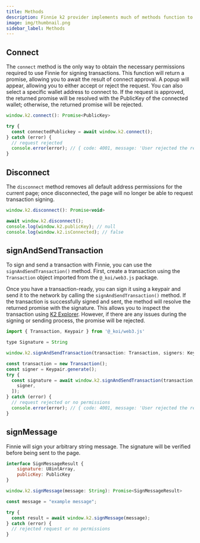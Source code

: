 ```yaml
---
title: Methods
description: Finnie k2 provider implements much of methods function to control the status of Finnie.
image: img/thumbnail.png
sidebar_label: Methods
---
```


## Connect

The `connect` method is the only way to obtain the necessary permissions required to use Finnie for signing transactions. This function will return a promise, allowing you to await the result of connect approval. A popup will appear, allowing you to either accept or reject the request. You can also select a specific wallet address to connect to. If the request is approved, the returned promise will be resolved with the PublicKey of the connected wallet; otherwise, the returned promise will be rejected.

```javascript
window.k2.connect(): Promise<PublicKey>
```

```javascript
try {
  const connectedPublickey = await window.k2.connect();
} catch (error) {
  // request rejected
  console.error(error); // { code: 4001, message: 'User rejected the request.' }
}
```

## Disconnect

The `disconnect` method removes all default address permissions for the current page; once disconnected, the page will no longer be able to request transaction signing.

```javascript
window.k2.disconnect(): Promise<void>
```

```javascript
await window.k2.disconnect();
console.log(window.k2.publicKey); // null
console.log(window.k2.isConnected); // false
```

## signAndSendTransaction

To sign and send a transaction with Finnie, you can use the `signAndSendTransaction()` method. First, create a transaction using the `Transaction` object imported from the `@_koi/web3.js` package.

Once you have a transaction-ready, you can sign it using a keypair and send it to the network by calling the `signAndSendTransaction()` method. If the transaction is successfully signed and sent, the method will resolve the returned promise with the signature. This allows you to inspect the transaction using <a href="https://explorer.koii.live/" target="_blank">K2 Explorer</a>.  However, if there are any issues during the signing or sending process, the promise will be rejected.

```javascript
import { Transaction, Keypair } from '@_koi/web3.js'

type Signature = String

window.k2.signAndSendTransaction(transaction: Transaction, signers: Keypair[]): Promise<Signature>
```

```javascript
const transaction = new Transaction();
const signer = Keypair.generate();
try {
  const signature = await window.k2.signAndSendTransaction(transaction, [
    signer,
  ]);
} catch (error) {
  // request rejected or no permissions
  console.error(error); // { code: 4001, message: 'User rejected the request' }
}
```

## signMessage

Finnie will sign your arbitrary string message. The signature will be verified before being sent to the page.

```javascript
interface SignMessageResult {
    signature: U8intArray,
    publicKey: PublicKey
}

window.k2.signMessage(message: String): Promise<SignMessageResult>
```

```javascript
const message = "example message";

try {
  const result = await window.k2.signMessage(message);
} catch (error) {
  // rejected request or no permissions
}
```
